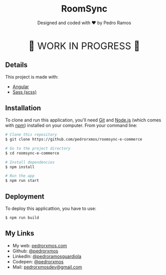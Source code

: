 <div align="center">
  <h1>RoomSync</h1>
  Designed and coded with ♥ by Pedro Ramos
</div>

<br>

<div align="center">
  <p style="font-size: 30px"> 🚧  WORK IN PROGRESS 🚧  </p>
</div>

## Details

This project is made with:
- [Angular](https://angular.io/)
- [Sass (scss)](https://sass-lang.com/)


## Installation

To clone and run this application, you'll need [Git](https://git-scm.com) and [Node.js](https://nodejs.org/en/download/) (which comes with [npm](http://npmjs.com)) installed on your computer. From your command line:

```bash
# Clone this repository
$ git clone https://github.com/pedrorxmos/roomsync-e-commerce

# Go to the project directory
$ cd roomsync-e-commerce

# Install dependencies
$ npm install

# Run the app
$ npm run start
```

## Deployment

To deploy this applicattion, you have to use:

```bash
$ npm run build
```


## My Links
- My web: [pedrorxmos.com](https://pedrorxmos.com)
- Github: [@pedrorxmos](https://github.com/pedrorxmos)
- LinkedIn: [@pedroramosguardiola](https://linkedin.com/in/pedroramosguardiola)
- Codepen: [@pedrorxmos](https://codepen.io/pedrorxmos)
- Mail: [pedrorxmosdev@gmail.com](mailTo:pedrorxmosdev@gmail.com)
